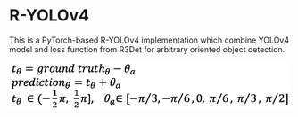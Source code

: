 # R-YOLOv4

This is a PyTorch-based R-YOLOv4 implementation which combine YOLOv4 model and loss function from R3Det for arbitrary oriented object detection.


<img src="./images/angle.png" alt="angle" height="50%">
